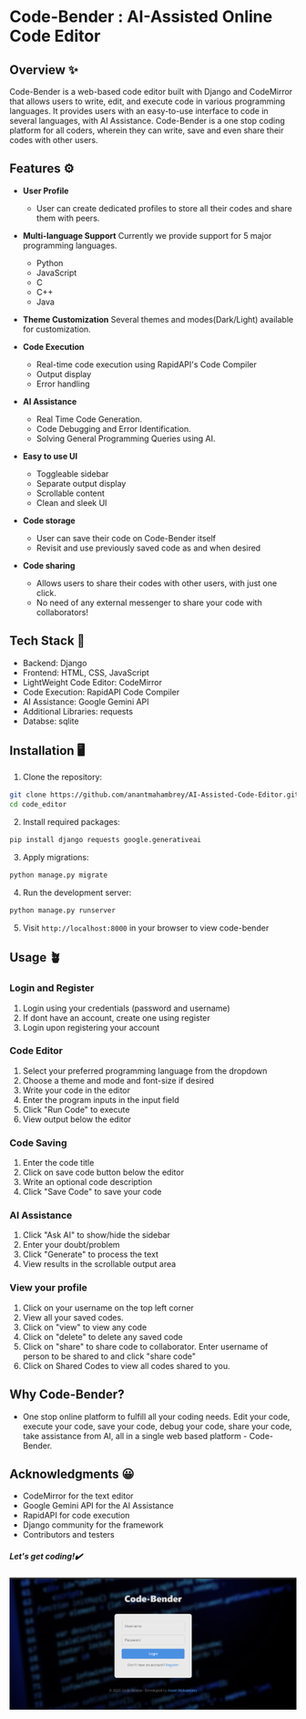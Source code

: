 # Code-Bender : AI-Assisted Online Code Editor

## Overview ✨
Code-Bender is a web-based code editor built with Django and CodeMirror that allows users to write, edit, and execute code in various programming languages. 
It provides users with an easy-to-use interface to code in several languages, with AI Assistance.
Code-Bender is a one stop coding platform for all coders, wherein they can write, save and even share their codes with other users.

## Features ⚙️
- **User Profile**
  - User can create dedicated profiles to store all their codes and share them with peers.

- **Multi-language Support**
  Currently we provide support for 5 major programming languages.
  - Python
  - JavaScript
  - C
  - C++
  - Java

- **Theme Customization**
  Several themes and modes(Dark/Light) available for customization.

- **Code Execution**
  - Real-time code execution using RapidAPI's Code Compiler
  - Output display
  - Error handling

- **AI Assistance**
  - Real Time Code Generation.
  - Code Debugging and Error Identification.
  - Solving General Programming Queries using AI.

- **Easy to use UI**
  - Toggleable sidebar
  - Separate output display
  - Scrollable content
  - Clean and sleek UI

- **Code storage**
  - User can save their code on Code-Bender itself
  - Revisit and use previously saved code as and when desired

- **Code sharing**
  - Allows users to share their codes with other users, with just one click.
  - No need of any external messenger to share your code with collaborators!

## Tech Stack 🤖
- Backend: Django
- Frontend: HTML, CSS, JavaScript
- LightWeight Code Editor: CodeMirror
- Code Execution: RapidAPI Code Compiler
- AI Assistance: Google Gemini API
- Additional Libraries: requests
- Databse: sqlite

## Installation 🖥️

1. Clone the repository:
```bash
git clone https://github.com/anantmahambrey/AI-Assisted-Code-Editor.git
cd code_editor
```

2. Install required packages:
```bash
pip install django requests google.generativeai
```

3. Apply migrations:
```bash
python manage.py migrate
```

4. Run the development server:
```bash
python manage.py runserver
```

5. Visit `http://localhost:8000` in your browser to view code-bender

## Usage 🪴

### Login and Register
1. Login using your credentials (password and username)
2. If dont have an account, create one using register
3. Login upon registering your account

### Code Editor
1. Select your preferred programming language from the dropdown
2. Choose a theme and mode and font-size if desired
3. Write your code in the editor
4. Enter the program inputs in the input field
5. Click "Run Code" to execute
6. View output below the editor

### Code Saving
1. Enter the code title
2. Click on save code button below the editor
3. Write an optional code description
4. Click "Save Code" to save your code

### AI Assistance
1. Click "Ask AI" to show/hide the sidebar
2. Enter your doubt/problem
3. Click "Generate" to process the text
4. View results in the scrollable output area

### View your profile
1. Click on your username on the top left corner
2. View all your saved codes.
3. Click on "view" to view any code
4. Click on "delete" to delete any saved code
5. Click on "share" to share code to collaborator. Enter username of person to be shared to and click "share code"
6. Click on Shared Codes to view all codes shared to you.

## Why Code-Bender?
- One stop online platform to fulfill all your coding needs. Edit your code, execute your code, save your code, debug your code, share your code, take assistance from AI, all in a single web based platform - Code-Bender.

## Acknowledgments 😀
- CodeMirror for the text editor
- Google Gemini API for the AI Assistance
- RapidAPI for code execution
- Django community for the framework
- Contributors and testers

##### Let's get coding!✔️

![Login Page](images/code_bender.png)